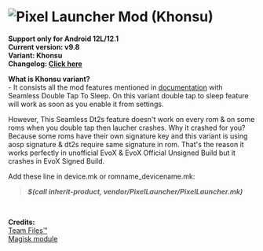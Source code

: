 # ![Pixel Launcher Mod (Khonsu)](https://telegra.ph/file/c54fbbf51b9191b499eaf.jpg)<br/>
**Support only for Android 12L/12.1**<br/>
**Current version: v9.8**<br/>
**Variant: Khonsu**<br/>
**Changelog: [Click here](https://telegra.ph/Changelog-Of-Pixel-Launcher-MoOD-07-07)**

**What is Khonsu variant?**<br/>
-&nbsp;It consists all the mod features mentioned in [documentation](https://telegra.ph/Pixel-Launcher-MOD-Features-Version-Details-Instructions--Troubleshooting-02-07) with Seamless Double Tap To Sleep. On this variant double tap to sleep feature will work as soon as you enable it from settings.

However, This Seamless Dt2s feature doesn't work on every rom & on some roms when you double tap then laucher crashes. Why it crashed for you? Because some roms have their own signature key and this variant is using aosp signature & dt2s require same signature in rom. That's the reason it works perfectly in unofficial EvoX & EvoX Official Unsigned Build but it crashes in EvoX Signed Build.<br/>

Add these line in device.mk or romname_devicename.mk:
>**_$(call inherit-product, vendor/PixelLauncher/PixelLauncher.mk)_**
<br/>

**Credits:**<br/>
[Team Files™](https://t.me/modulesrepo)<br/>
[Magisk module](https://t.me/modulesrepo/3166)<br/>
